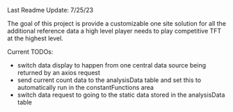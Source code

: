 Last Readme Update: 7/25/23

The goal of this project is provide a customizable one site solution for all the additional reference data a high level player needs to play competitive TFT at the highest level.

Current TODOs:
- switch data display to happen from one central data source being returned by an axios request
- send current count data to the analysisData table and set this to automatically run in the constantFunctions area
- switch data request to going to the static data stored in the analysisData table


